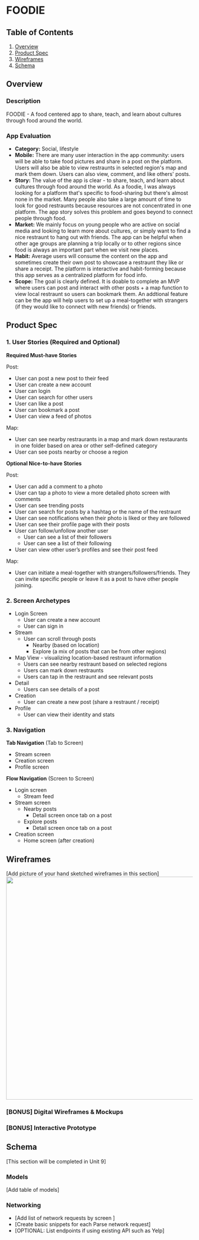 # FOODIE

## Table of Contents
1. [Overview](#Overview)
1. [Product Spec](#Product-Spec)
1. [Wireframes](#Wireframes)
2. [Schema](#Schema)

## Overview
### Description
FOODIE - A food centered app to share, teach, and learn about cultures through food around the world.

### App Evaluation
- **Category:** Social, lifestyle
- **Mobile:** There are many user interaction in the app community: users will be able to take food pictures and share in a post on the platform. Users will also be able to view restraunts in selected region's map and mark them down. Users can also view, comment, and like others' posts.
- **Story:** The value of the app is clear - to share, teach, and learn about cultures through food around the world. As a foodie, I was always looking for a platform that's specific to food-sharing but there's almost none in the market. Many people also take a large amount of time to look for good restraunts because resources are not concentrated in one platform. The app story solves this problem and goes beyond to connect people through food.
- **Market:** We mainly focus on young people who are active on social media and looking to learn more about cultures, or simply want to find a nice restraunt to hang out with friends. The app can be helpful when other age groups are planning a trip locally or to other regions since food is always an important part when we visit new places.
- **Habit:** Average users will consume the content on the app and sometimes create their own post to showcase a restraunt they like or share a receipt. The platform is interactive and habit-forming because this app serves as a centralized platform for food info.
- **Scope:** The goal is clearly defined. It is doable to complete an MVP where users can post and interact with other posts + a map function to view local restraunt so users can bookmark them. An addtional feature can be the app will help users to set up a meal-together with strangers (if they would like to connect with new friends) or friends.

## Product Spec

### 1. User Stories (Required and Optional)

**Required Must-have Stories**

Post:
* User can post a new post to their feed
* User can create a new account
* User can login
* User can search for other users
* User can like a post
* User can bookmark a post
* User can view a feed of photos

Map:
* User can see nearby restraurants in a map and mark down restaurants in one folder based on area or other self-defined category
* User can see posts nearby or choose a region


**Optional Nice-to-have Stories**

Post:
* User can add a comment to a photo
* User can tap a photo to view a more detailed photo screen with comments
* User can see trending posts
* User can search for posts by a hashtag or the name of the restraunt
* User can see notifications when their photo is liked or they are followed
* User can see their profile page with their posts
* User can follow/unfollow another user
    * User can see a list of their followers
    * User can see a list of their following
* User can view other user’s profiles and see their post feed

Map:
* User can initiate a meal-together with strangers/followers/friends. They can invite specific people or leave it as a post to have other people joining.

### 2. Screen Archetypes

* Login Screen
   * User can create a new account
   * User can sign in
* Stream 
    * User can scroll through posts 
        * Nearby (based on location)
        * Explore (a mix of posts that can be from other regions)
* Map View - visualizing location-based restraunt information
   * Users can see nearby restraunt based on selected regions
   * Users can mark down restraunts
   * Users can tap in the restraunt and see relevant posts 
* Detail
    * Users can see details of a post
* Creation 
    * User can create a new post (share a restraunt / receipt)
* Profile 
    * User can view their identity and stats

### 3. Navigation

**Tab Navigation** (Tab to Screen)

* Stream screen
* Creation screen
* Profile screen

**Flow Navigation** (Screen to Screen)

* Login screen
   * Stream feed
* Stream screen
   * Nearby posts
       * Detail screen once tab on a post
   * Explore posts
       * Detail screen once tab on a post
* Creation screen
    * Home screen (after creation)

## Wireframes
[Add picture of your hand sketched wireframes in this section]
<img src="YOUR_WIREFRAME_IMAGE_URL" width=600>

### [BONUS] Digital Wireframes & Mockups

### [BONUS] Interactive Prototype

## Schema 
[This section will be completed in Unit 9]
### Models
[Add table of models]
### Networking
- [Add list of network requests by screen ]
- [Create basic snippets for each Parse network request]
- [OPTIONAL: List endpoints if using existing API such as Yelp]
